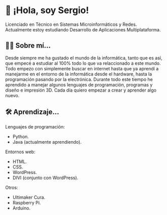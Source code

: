 # 👋 ¡Hola, soy Sergio!

Licenciado en Técnico en Sistemas Microinformáticos y Redes.
Actualmente estoy estudiando Desarrollo de Aplicaciones Multiplataforma.
## 👨‍💻 Sobre mí...
Desde siempre me ha gustado el mundo de la informática, tanto que es así, que empecé a estudiar al 100% todo lo que va relaccionado a este mundo. Todo empezo con
simplemente buscar en internet hasta que ya aprendí a manejarme en el entorno de la informática desde el hardware, hasta la programación pasando por la electrónica.
Durante todo este tiempo he aprendido a manejar algunos lenguajes de programación, programas y diseño e impresión 3D. Cada día quiero empezar a crear y aprender algo nuevo.

## 🛠 Aprendizaje...
Lenguajes de programación:

- Python.
- Java (actualmente aprendiendo).

Entornos web:
- HTML.
- CSS.
- WordPress.
- DIVI (conjunto con WordPress).

Otros:
- Ultimaker Cura.
- Raspberry Pi.
- Arduino.

